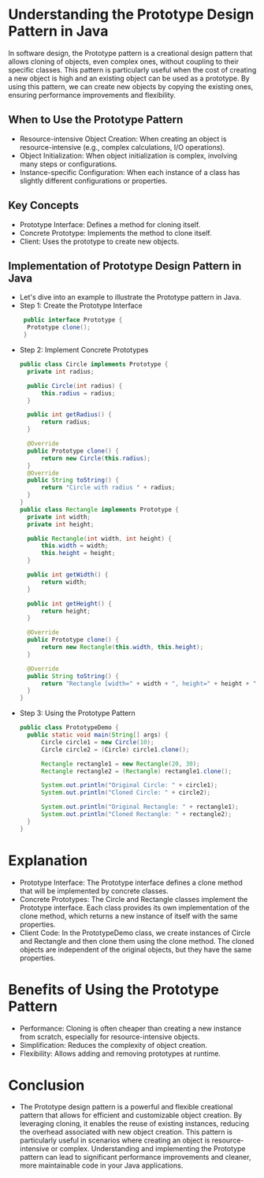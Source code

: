 # Understanding the Prototype Design Pattern in Java
In software design, the Prototype pattern is a creational design pattern that allows cloning of objects, even complex ones, without coupling to their specific classes. This pattern is particularly useful when the cost of creating a new object is high and an existing object can be used as a prototype. By using this pattern, we can create new objects by copying the existing ones, ensuring performance improvements and flexibility.

## When to Use the Prototype Pattern
* Resource-intensive Object Creation: When creating an object is resource-intensive (e.g., complex calculations, I/O operations).
* Object Initialization: When object initialization is complex, involving many steps or configurations.
* Instance-specific Configuration: When each instance of a class has slightly different configurations or properties.

## Key Concepts
* Prototype Interface: Defines a method for cloning itself.
* Concrete Prototype: Implements the method to clone itself.
* Client: Uses the prototype to create new objects.
## Implementation of Prototype Design Pattern in Java
* Let's dive into an example to illustrate the Prototype pattern in Java.
* Step 1: Create the Prototype Interface
  ```java
   public interface Prototype {
    Prototype clone();
   }
   ```
* Step 2: Implement Concrete Prototypes
  ```java
  public class Circle implements Prototype {
    private int radius;

    public Circle(int radius) {
        this.radius = radius;
    }

    public int getRadius() {
        return radius;
    }

    @Override
    public Prototype clone() {
        return new Circle(this.radius);
    }
    @Override
    public String toString() {
        return "Circle with radius " + radius;
    }
  }
  public class Rectangle implements Prototype {
    private int width;
    private int height;

    public Rectangle(int width, int height) {
        this.width = width;
        this.height = height;
    }

    public int getWidth() {
        return width;
    }

    public int getHeight() {
        return height;
    }

    @Override
    public Prototype clone() {
        return new Rectangle(this.width, this.height);
    }

    @Override
    public String toString() {
        return "Rectangle [width=" + width + ", height=" + height + "]";
    }
  }
  ```
* Step 3: Using the Prototype Pattern
  ```java
  public class PrototypeDemo {
    public static void main(String[] args) {
        Circle circle1 = new Circle(10);
        Circle circle2 = (Circle) circle1.clone();

        Rectangle rectangle1 = new Rectangle(20, 30);
        Rectangle rectangle2 = (Rectangle) rectangle1.clone();

        System.out.println("Original Circle: " + circle1);
        System.out.println("Cloned Circle: " + circle2);

        System.out.println("Original Rectangle: " + rectangle1);
        System.out.println("Cloned Rectangle: " + rectangle2);
    }
  }
  ```
# Explanation
  * Prototype Interface: The Prototype interface defines a clone method that will be implemented by concrete classes.
  * Concrete Prototypes: The Circle and Rectangle classes implement the Prototype interface. Each class provides its own implementation of the clone method, which returns a new instance of itself with the same properties.
  * Client Code: In the PrototypeDemo class, we create instances of Circle and Rectangle and then clone them using the clone method. The cloned objects are independent of the original objects, but they have the same     
                  properties.
# Benefits of Using the Prototype Pattern
  * Performance: Cloning is often cheaper than creating a new instance from scratch, especially for resource-intensive objects.
  * Simplification: Reduces the complexity of object creation.
  * Flexibility: Allows adding and removing prototypes at runtime.
# Conclusion
  * The Prototype design pattern is a powerful and flexible creational pattern that allows for efficient and customizable object creation. By leveraging cloning, it enables the reuse of existing instances, reducing the         overhead associated with new object creation. This pattern is particularly useful in scenarios where creating an object is resource-intensive or complex. Understanding and implementing the Prototype pattern can lead       to significant performance improvements and cleaner, more maintainable code in your Java applications.
    
    
